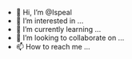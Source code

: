 - 👋 Hi, I’m @Ispeal
- 👀 I’m interested in ...
- 🌱 I’m currently learning ...
- 💞️ I’m looking to collaborate on ...
- 📫 How to reach me ...

<!---
Ispeal/Ispeal is a ✨ special ✨ repository because its `README.md` (this file) appears on your GitHub profile.
You can click the Preview link to take a look at your changes.
--->
